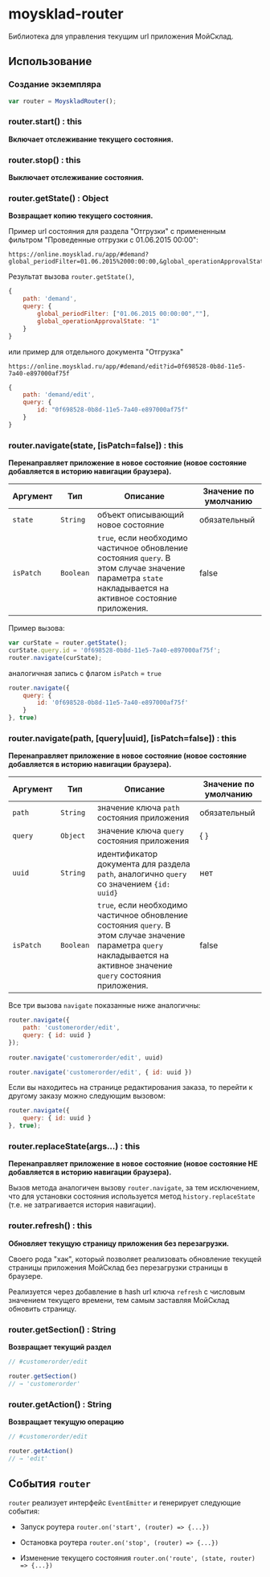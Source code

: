 moysklad-router
===============

Библиотека для управления текущим url приложения МойСклад.

## Использование

### Создание экземпляра

```js
var router = MoyskladRouter();
```

### router.start() : this
**Включает отслеживание текущего состояния.**


### router.stop() : this
**Выключает отслеживание состояния.**


### router.getState() : Object
**Возвращает копию текущего состояния.**

Пример url состояния для раздела "Отгрузки" с примененным фильтром "Проведенные отгрузки с 01.06.2015 00:00":

```
https://online.moysklad.ru/app/#demand?global_periodFilter=01.06.2015%2000:00:00,&global_operationApprovalState=1
```

Результат вызова `router.getState()`,

```js
{
	path: 'demand',
	query: {
		global_periodFilter: ["01.06.2015 00:00:00",""],
		global_operationApprovalState: "1"
	}
}
```

или пример для отдельного документа "Отгрузка"

```
https://online.moysklad.ru/app/#demand/edit?id=0f698528-0b8d-11e5-7a40-e897000af75f
```

```js
{
	path: 'demand/edit',
	query: {
		id: "0f698528-0b8d-11e5-7a40-e897000af75f"
	}		
}
```


### router.navigate(state, [isPatch=false]) : this
**Перенаправляет приложение в новое состояние (новое состояние добавляется в историю навигации браузера).**

| Аргумент | Тип      | Описание | Значение по умолчанию
-----------|----------|----------|----------------------
| `state`  | `String` | объект описывающий новое состояние | обязательный
| `isPatch`| `Boolean`| `true`, если необходимо частичное обновление состояния `query`. В этом случае значение параметра `state` накладывается на активное состояние приложения. | false

Пример вызова: 

```js
var curState = router.getState();
curState.query.id = '0f698528-0b8d-11e5-7a40-e897000af75f';
router.navigate(curState);
```

аналогичная запись с флагом `isPatch` = `true` 

```js
router.navigate({
	query: {
		id: '0f698528-0b8d-11e5-7a40-e897000af75f'
	}
}, true)
```

### router.navigate(path, [query|uuid], [isPatch=false]) : this
**Перенаправляет приложение в новое состояние (новое состояние добавляется в историю навигации браузера).**

| Аргумент | Тип      | Описание | Значение по умолчанию
-----------|----------|----------|----------------------
| `path`   | `String` | значение ключа `path` состояния приложения | обязательный
| `query`  | `Object` | значение ключа `query` состояния приложения | { }
| `uuid`   | `String` | идентификатор документа для раздела `path`,  аналогично `query` со значением `{id: uuid}` | нет
| `isPatch`| `Boolean`| `true`, если необходимо частичное обновление состояния `query`. В этом случае значение параметра `query` накладывается на активное значение `query` состояния приложения. | false

Все три вызова `navigate` показанные ниже аналогичны:

```js
router.navigate({ 
	path: 'customerorder/edit', 
	query: { id: uuid }
});
	
router.navigate('customerorder/edit', uuid)

router.navigate('customerorder/edit', { id: uuid })
```

Если вы находитесь на странице редактирования заказа, то перейти к другому заказу можно следующим вызовом:

```js
router.navigate({ 
	query: { id: uuid }
}, true);
```


### router.replaceState(args...) : this
**Перенаправляет приложение в новое состояние (новое состояние НЕ добавляется в историю навигации браузера).**

Вызов метода аналогичен вызову `router.navigate`, за тем исключением, что для установки состояния используется метод `history.replaceState` (т.е. не затрагивается история навигации).


### router.refresh() : this
**Обновляет текущую страницу приложения без перезагрузки.**

Своего рода "хак", который позволяет реализовать обновление текущей страницы приложения МойСклад без перезагрузки страницы в браузере.

Реализуется через добавление в hash url ключа `refresh` с числовым значением текущего времени, тем самым заставляя МойСклад обновить страницу.


### router.getSection() : String
**Возвращает текущий раздел**

```js
// #customerorder/edit

router.getSection() 
// → 'customerorder'
```

### router.getAction() : String
**Возвращает текущую операцию**

```js
// #customerorder/edit

router.getAction() 
// → 'edit'
```


## События `router`

`router` реализует интерфейс `EventEmitter` и генерирует следующие события:

- Запуск роутера
  `router.on('start', (router) => {...})` 

- Остановка роутера
  `router.on('stop', (router) => {...})` 
  
- Изменение текущего состояния
  `router.on('route', (state, router) => {...})` 
